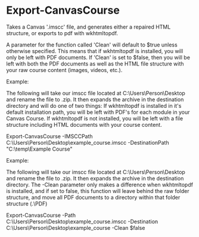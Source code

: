 # Export-CanvasCourse
Takes a Canvas '.imscc' file, and generates either a repaired HTML structure, or exports to pdf with wkhtmltopdf.


A parameter for the function called 'Clean' will default to $true unless otherwise specified. This means that if wkhtmltopdf is
installed, you will only be left with PDF documents. If 'Clean' is set to $false, then you will be left with both the PDF documents
as well as the HTML file structure with your raw course content (images, videos, etc.).


Example:

The following will take our imscc file located at C:\Users\Person\Desktop and rename the file to .zip. It then expands the archive
in the destination directory and will do one of two things:
  If wkhtmltopdf is installed in it's default installation path, you will be left with PDF's for each module in your Canvas Course.
  If wkhtmltopdf is not installed, you will be left with a file structure including HTML documents with your course content.

Export-CanvasCourse -IMSCCPath C:\Users\Person\Desktop\example_course.imscc -DestinationPath "C:\temp\Example Course"




Example:

The following will take our imscc file located at C:\Users\Person\Desktop and rename the file to .zip. It then expands the archive in the destination directory. The -Clean parameter only makes a difference when wkhtmltopdf is installed, and if set to false, this function will leave behind the raw folder structure, and move all PDF documents to a directory within that folder structure (.\PDF\)

Export-CanvasCourse -Path C:\Users\Person\Desktop\example_course.imscc -Destination C:\Users\Person\Desktop\example_course -Clean $false
